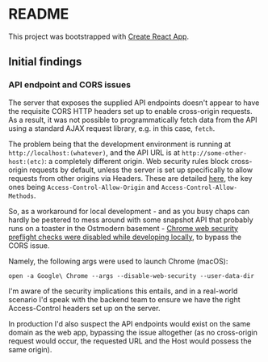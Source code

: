 # README
This project was bootstrapped with [Create React App](https://github.com/facebookincubator/create-react-app).

## Initial findings
### API endpoint and CORS issues
The server that exposes the supplied API endpoints doesn't appear to have the requisite CORS HTTP headers set up to enable cross-origin requests. As a result, it was not possible to programmatically fetch data from the API using a standard AJAX request library, e.g. in this case, `fetch`.

The problem being that the development environment is running at `http://localhost:(whatever)`, and the API URL is at `http://some-other-host:(etc)`: a completely different origin. Web security rules block cross-origin requests by default, unless the server is set up specifically to allow requests from other origins via Headers. These are detailed [here](https://developer.mozilla.org/en-US/docs/Web/HTTP/CORS#The_HTTP_response_headers), the key ones being `Access-Control-Allow-Origin` and `Access-Control-Allow-Methods`.

So, as a workaround for local development - and as you busy chaps can hardly be pestered to mess around with some snapshot API that probably runs on a toaster in the Ostmodern basement - [Chrome web security preflight checks were disabled while developing locally](https://stackoverflow.com/questions/3102819/disable-same-origin-policy-in-chrome), to bypass the CORS issue.

Namely, the following args were used to launch Chrome (macOS):

```
open -a Google\ Chrome --args --disable-web-security --user-data-dir
```

I'm aware of the security implications this entails, and in a real-world scenario I'd speak with the backend team to ensure we have the right Access-Control headers set up on the server.

In production I'd also suspect the API endpoints would exist on the same domain as the web app, bypassing the issue altogether (as no cross-origin request would occur, the requested URL and the Host would possess the same origin).
